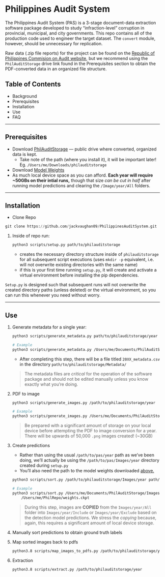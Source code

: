 # Philippines Audit System

The Philippines Audit System (PAS) is a 3-stage document-data extraction software package developed to study “infraction-level” corruption in provincial, municipal, and city governments. This repo contains all of the production code used to engineer the target dataset. The `convert` module, however, should be unnecessary for replication.

Raw data (.zip file reports) for the project can be found on the [Republic of Philippines Commision on Audit website](https://www.coa.gov.ph/reports/annual-audit-reports/aar-local-government-units), but we recommend using the `PhilAuditStorage` drive link found in the Prerequisites section to obtain the PDF-converted data in an organized file structure.

## Table of Contents

- Background
- Prerequisites
- Installation
- Use
- FAQ

---

## Prerequisites

- Download [PhilAuditStorage](https://drive.google.com/drive/folders/1zu_lqh7zdRF4CUtX18iJmJUIAE9DZVkI?usp=drive_link) — public drive where converted, organized data is kept.
  - Take note of the path (where you install it), it will be important later! Eg. `/Users/me/Downloads/philauditstorage`
- Download [Model Weights](https://drive.google.com/file/d/1U6Y3EqmA5PciAt79YlpTReOYkxrsP4ZW/view?usp=drive_link)
- As much local device space as you can afford. **Each year will require ~50GBs on their intial runs,** though that size *can be cut in half* after running model predictions and clearing the `/Image/year/All` folders.

---

## Installation

- Clone Repo

```python
git clone https://github.com/jackvaughan09/PhilippinesAuditSystem.git
```

1. Inside of repo run:

    ```bash
    python3 scripts/setup.py path/to/philauditstorage
    ```

    - creates the necessary directory structure inside of `philauditstorage` for all subsequent script executions (uses `mkdir -p` equivalent, i.e. will not overwrite existing directories with the same name)
    - if this is your first time running `setup.py`, it will create and activate a virtual environment before installing the pip dependencies.

`Setup.py` is designed such that subsequent runs will not overwrite the created directory paths (unless deleted) or the virtual environment, so you can run this whenever you need without worry.

---

## Use

1. Generate metadata for a single year:

    ```bash
    python3 scripts/generate_metadata.py path/to/philauditstorage/year
    
    # Example
    python3 scripts/generate_metadata.py /Users/me/Documents/PhilAuditStorage/2015
    ```

    - After completing this step, there will be a file titled `20XX_metadata.csv` in the directory `path/to/philauditstorage/Metadata/`

    > The metadata files are *critical* for the operation of the software package and should not be edited manually unless you know exactly what you’re doing.
    >
2. PDF to image

    ```bash
    python3 scripts/generate_images.py /path/to/philauditstorage/year
    
    # Example
    python3 scripts/generate_images.py /Users/me/Documents/PhilAuditStorage/2015
    ```

    > Be prepared with a significant amount of storage on your local device before attempting the PDF to image conversion for a year. There will be upwards of 50,000 `.png` images created! (~30GB)
    >
3. Create predictions
    - Rather than using the usual `/path/to/pas/year` path as we’ve been doing, we’ll actually be using the `/path/to/pas/Images/year` directory created during `setup.py`
    - You’ll also need the path to the model weights downloaded [above.](https://drive.google.com/file/d/1U6Y3EqmA5PciAt79YlpTReOYkxrsP4ZW/view?usp=drive_link)

    ```bash
    python3 scripts/sort.py /path/to/philauditstorage/Images/year path/to/weights.ckpt
    
    # Example
    python3 scripts/sort.py /Users/me/Documents/PhilAuditStorage/Images/2015 \
        /Users/me/PhilRepo/weights.ckpt
    ```

    > During this step, images are **COPIED** from the `Images/year/All` folder into `Images/year/Include` or `Images/year/Exclude` based on the detection model predictions. We stress the *copying* because, again, this requires a significant amount of local device storage.
    >
4. Manually sort predictions to obtain ground truth labels

5. Map sorted images back to pdfs

    ```bash
    python3.8 scripts/map_images_to_pdfs.py /path/to/philauditstorage/year
    ```

6. Extraction

    ```bash
    python3.8 scripts/extract.py /path/to/philauditstorage/year
    ```
